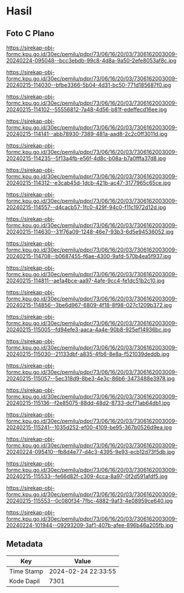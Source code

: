 # Hasil

## Foto C Plano

https://sirekap-obj-formc.kpu.go.id/30ec/pemilu/pdpr/73/06/16/20/03/7306162003009-20240224-095048--bcc3ebdb-99c8-4d8a-9a50-2efe8053af8c.jpg

https://sirekap-obj-formc.kpu.go.id/30ec/pemilu/pdpr/73/06/16/20/03/7306162003009-20240215-114030--bfbe3366-5b04-4d31-bc50-771d185687f0.jpg

https://sirekap-obj-formc.kpu.go.id/30ec/pemilu/pdpr/73/06/16/20/03/7306162003009-20240215-114102--55556812-7a48-4d56-b81f-edeffecd16ee.jpg

https://sirekap-obj-formc.kpu.go.id/30ec/pemilu/pdpr/73/06/16/20/03/7306162003009-20240215-114141--abb78930-7389-481a-aad8-2c2c0ff3011d.jpg

https://sirekap-obj-formc.kpu.go.id/30ec/pemilu/pdpr/73/06/16/20/03/7306162003009-20240215-114235--5f13a4fb-e56f-4d8c-b08a-b7a0fffa37d8.jpg

https://sirekap-obj-formc.kpu.go.id/30ec/pemilu/pdpr/73/06/16/20/03/7306162003009-20240215-114312--e3cab45d-1dcb-421b-ac47-3177965c65ce.jpg

https://sirekap-obj-formc.kpu.go.id/30ec/pemilu/pdpr/73/06/16/20/03/7306162003009-20240215-114557--d4cacb57-1fc0-429f-94c0-f11c1972d12d.jpg

https://sirekap-obj-formc.kpu.go.id/30ec/pemilu/pdpr/73/06/16/20/03/7306162003009-20240215-114630--31f76a09-1248-46e7-93b3-6d5e94536052.jpg

https://sirekap-obj-formc.kpu.go.id/30ec/pemilu/pdpr/73/06/16/20/03/7306162003009-20240215-114708--b0687455-f6ae-4300-9afd-570b4ea5f937.jpg

https://sirekap-obj-formc.kpu.go.id/30ec/pemilu/pdpr/73/06/16/20/03/7306162003009-20240215-114811--ae1a4bce-aa97-4afe-9cc4-fe1dc51b2c10.jpg

https://sirekap-obj-formc.kpu.go.id/30ec/pemilu/pdpr/73/06/16/20/03/7306162003009-20240215-114856--3be6d967-6809-4f18-8f98-027c1209b372.jpg

https://sirekap-obj-formc.kpu.go.id/30ec/pemilu/pdpr/73/06/16/20/03/7306162003009-20240215-115005--fd94efe3-aaca-4a4e-90b8-925ef14936bc.jpg

https://sirekap-obj-formc.kpu.go.id/30ec/pemilu/pdpr/73/06/16/20/03/7306162003009-20240215-115030--21133dbf-a835-4fb6-8e8a-f521039deddb.jpg

https://sirekap-obj-formc.kpu.go.id/30ec/pemilu/pdpr/73/06/16/20/03/7306162003009-20240215-115057--5ec318d9-8be3-4e3c-86b6-3473488e3978.jpg

https://sirekap-obj-formc.kpu.go.id/30ec/pemilu/pdpr/73/06/16/20/03/7306162003009-20240215-115136--f2e85075-88dd-48d2-8733-dcf71ab64db1.jpg

https://sirekap-obj-formc.kpu.go.id/30ec/pemilu/pdpr/73/06/16/20/03/7306162003009-20240215-115241--1035d252-ef00-4109-be95-367b0526d9ea.jpg

https://sirekap-obj-formc.kpu.go.id/30ec/pemilu/pdpr/73/06/16/20/03/7306162003009-20240224-095410--fb8d4e77-d4c3-4395-9e93-ecb12d73f5db.jpg

https://sirekap-obj-formc.kpu.go.id/30ec/pemilu/pdpr/73/06/16/20/03/7306162003009-20240215-115533--fe66d82f-c309-4cca-8a97-0f2d591afdf5.jpg

https://sirekap-obj-formc.kpu.go.id/30ec/pemilu/pdpr/73/06/16/20/03/7306162003009-20240215-115553--0c080f34-7fbc-4882-9af3-4e08959ce640.jpg

https://sirekap-obj-formc.kpu.go.id/30ec/pemilu/pdpr/73/06/16/20/03/7306162003009-20240224-101944--09293209-3af1-407b-afee-896b46a205fb.jpg


## Metadata

| Key        | Value               |
| ---------- | ------------------- |
| Time Stamp | 2024-02-24 22:33:55 |
| Kode Dapil | 7301                |



